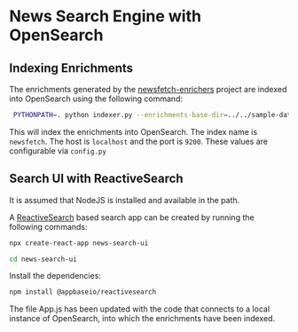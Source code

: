 # News Search Engine with OpenSearch

## Indexing Enrichments

The enrichments generated by the [newsfetch-enrichers](../newsfetch-enrichers) project are indexed into OpenSearch 
using the following command:

```bash
 PYTHONPATH=. python indexer.py --enrichments-base-dir=../../sample-data/CC-NEWS-20220918140302-00985/enrichments
````

This will index the enrichments into OpenSearch. The index name is `newsfetch`. The host is `localhost` and the port is `9200`.
These values are configurable via `config.py`

## Search UI with ReactiveSearch

It is assumed that NodeJS is installed and available in the path.

A [ReactiveSearch](https://docs.reactivesearch.io/) based search app can be created by running the following commands:

```bash
npx create-react-app news-search-ui

cd news-search-ui
```

Install the dependencies:

```bash
npm install @appbaseio/reactivesearch
```

The file App.js has been updated with the code that connects to a local instance of OpenSearch, 
into which the enrichments have been indexed.





